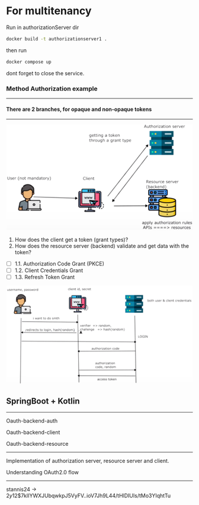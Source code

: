 # For multitenancy

Run in authorizationServer dir

```bash
docker build -t authorizationserver1 .
```

then run 

```bash
docker compose up
```

dont forget to close the service.


### Method Authorization example

---

#### There are 2 branches, for opaque and non-opaque tokens

---

![](etc/img1.png)

1. How does the client get a token (grant types)?
2. How does the resource server (backend) validate and get data with the token?

- [ ] 1.1. Authorization Code Grant (PKCE)
- [ ] 1.2. Client Credentials Grant
- [ ] 1.3. Refresh Token Grant 

![](etc/img2.png)


## SpringBoot + Kotlin

---

Oauth-backend-auth

Oauth-backend-client

Oauth-backend-resource

---

Implementation of authorization server, resource server and client.

Understanding OAuth2.0 flow

---

stannis24 -> $2y$12$7klIYWXJUbqwkpJ5VyFV..ioV7Jh9L44/tHlDIUIs/tMo3YIqhtTu
